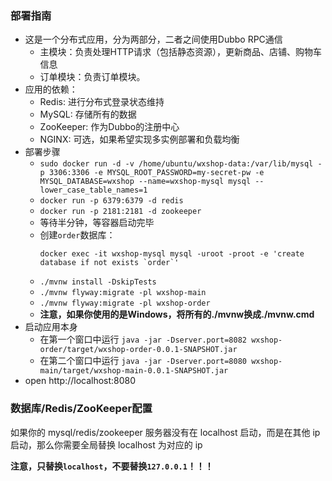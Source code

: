 ### 部署指南

- 这是一个分布式应用，分为两部分，二者之间使用Dubbo RPC通信
    - 主模块：负责处理HTTP请求（包括静态资源），更新商品、店铺、购物车信息
    - 订单模块：负责订单模块。
- 应用的依赖：
    - Redis: 进行分布式登录状态维持
    - MySQL: 存储所有的数据
    - ZooKeeper: 作为Dubbo的注册中心
    - NGINX: 可选，如果希望实现多实例部署和负载均衡
- 部署步骤
    - `sudo docker run -d -v /home/ubuntu/wxshop-data:/var/lib/mysql -p 3306:3306 -e MYSQL_ROOT_PASSWORD=my-secret-pw -e MYSQL_DATABASE=wxshop --name=wxshop-mysql mysql --lower_case_table_names=1`
    - `docker run -p 6379:6379 -d redis`
    - `docker run -p 2181:2181 -d zookeeper`
    - 等待半分钟，等容器启动完毕
    - 创建`order`数据库：
      ```
      docker exec -it wxshop-mysql mysql -uroot -proot -e 'create database if not exists `order`'
      ```
    - `./mvnw install -DskipTests`
    - `./mvnw flyway:migrate -pl wxshop-main`
    - `./mvnw flyway:migrate -pl wxshop-order`
    - **注意，如果你使用的是Windows，将所有的./mvnw换成./mvnw.cmd**
- 启动应用本身
    - 在第一个窗口中运行 `java -jar -Dserver.port=8082 wxshop-order/target/wxshop-order-0.0.1-SNAPSHOT.jar`
    - 在第二个窗口中运行 `java -jar -Dserver.port=8080 wxshop-main/target/wxshop-main-0.0.1-SNAPSHOT.jar`
- open http://localhost:8080

### 数据库/Redis/ZooKeeper配置

如果你的 mysql/redis/zookeeper 服务器没有在 localhost 启动，而是在其他 ip 启动，那么你需要全局替换 localhost 为对应的 ip

**注意，只替换`localhost`，不要替换`127.0.0.1`！！！**

